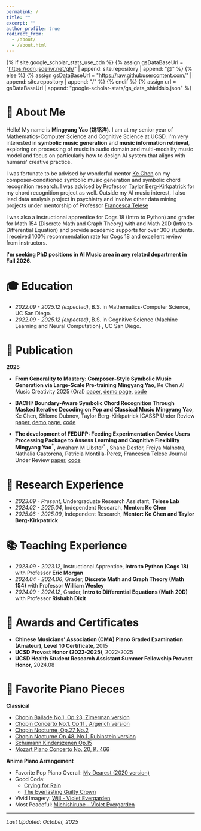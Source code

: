 ```yaml
---
permalink: /
title: ""
excerpt: ""
author_profile: true
redirect_from: 
  - /about/
  - /about.html
---
```


{% if site.google_scholar_stats_use_cdn %}
{% assign gsDataBaseUrl = "https://cdn.jsdelivr.net/gh/" | append: site.repository | append: "@" %}
{% else %}
{% assign gsDataBaseUrl = "https://raw.githubusercontent.com/" | append: site.repository | append: "/" %}
{% endif %}
{% assign url = gsDataBaseUrl | append: "google-scholar-stats/gs_data_shieldsio.json" %}

<span class='anchor' id='about-me'></span>

# 🎵 About Me  

Hello! My name is **Mingyang Yao (姚铭洋)**. I am at my senior year of Mathematics-Computer Science and Cognitive Science at UCSD. I'm very interested in **symbolic music generation** and **music information retrieval**, exploring on processing of music in audio domain and multi-modality music model and focus on particularly how to design AI system that aligns with humans' creative practice.

I was fortunate to be advised by wonderful mentor [Ke Chen](https://www.knutchen.com/) on my composer-conditioned symbolic music generation and symbolic chord recognition research. I was adviced by Professor [Taylor Berg-Kirkpatrick](https://cseweb.ucsd.edu/~tberg/) for my chord recognition project as well. Outside my AI music interest, I also lead data analysis project in psychiatry and involve other data mining projects under mentorship of Professor [Francesca Telese](https://www.teleselab.com/team-1/principal-investigator-dt3zz-2jdk9-csgbr)

I was also a instructional apprentice for Cogs 18 (Intro to Python) and grader for Math 154 (Discrete Math and Graph Theory) with and Math 20D (Intro to Differential Equation) and provide academic supports for over 300 students. I received 100% recommendation rate for Cogs 18 and excellent review from instructors.

**I'm seeking PhD positions in AI Music area in any related department in Fall 2026.**

# 🎓 Education

- *2022.09 - 2025.12 (expected)*, B.S. in Mathematics-Computer Science, UC San Diego.
- *2022.09 - 2025.12 (expected)*, B.S. in Cognitive Science (Machine Learning and Neural Computation) , UC San Diego.

# 📜 Publication

**2025**
- **From Generality to Mastery: Composer‑Style Symbolic Music Generation via Large‑Scale Pre‑training**
  **Mingyang Yao**, Ke Chen
  AI Music Creativity 2025 (Oral)
  [paper](https://arxiv.org/abs/2506.17497), [demo page](https://generality-mastery.github.io/), [code](https://github.com/AndyWeasley2004/Generality-to-Mastery)

- **BACHI: Boundary-Aware Symbolic Chord Recognition Through Masked Iterative Decoding on Pop and Classical Music**
  **Mingyang Yao**, Ke Chen, Shlomo Dubnov, Taylor Berg-Kirkpatrick
  ICASSP Under Review
  [paper](https://arxiv.org/abs/2510.06528), [demo page](https://andyweasley2004.github.io/BACHI/), [code](https://github.com/AndyWeasley2004/BACHI_Chord_Recognition)

- **The development of FEDUPP: Feeding Experimentation Device Users Processing Package to Assess Learning and Cognitive Flexibility**
  **Mingyang Yao<sup>*</sup>**, Avraham M Libster<sup>*</sup> , Shane Desfor, Freiya Malhotra, Nathalia Castorena, Patricia Montilla-Perez, Francesca Telese
  Journal Under Review 
  [paper](https://www.biorxiv.org/content/10.1101/2025.08.14.670424v1.abstract), [code](https://github.com/ftlabucsd/FED3-data)


# 💼 Research Experience

- *2023.09 - Present*, Undergraduate Research Assistant, **Telese Lab**
- *2024.02 - 2025.04*, Independent Research, **Mentor: Ke Chen**
- *2025.06 - 2025.09*, Independent Research, **Mentor: Ke Chen and Taylor Berg-Kirkpatrick**

# 📚 Teaching Experience

- *2023.09 - 2023.12*, Instructional Apprentice, **Intro to Python (Cogs 18)** with Professor **Eric Morgan**
- *2024.04 - 2024.06*, Grader, **Discrete Math and Graph Theory (Math 154)** with Professor **William Wesley**
- *2024.09 - 2024.12*, Grader, **Intro to Differential Equations (Math 20D)** with Professor **Rishabh Dixit**


# 🥇 Awards and Certificates

- **Chinese Musicians’ Association (CMA) Piano Graded Examination (Amateur), Level 10 Certificate**, 2015
- **UCSD Provost Honor (2022-2025)**, 2022-2025
- **UCSD Health Student Research Assistant Summer Fellowship Provost Honor**, 2024.08


# 🎹 Favorite Piano Pieces

**Classical**
- [Chopin Ballade No.1, Op.23, Zimerman version](https://www.youtube.com/watch?v=BSFNl4roGlI&list=RDBSFNl4roGlI&start_radio=1)
- [Chopin Concerto No.1, Op.11 , Argerich version](https://www.youtube.com/watch?v=gV_x_QY1P5c&list=RDgV_x_QY1P5c&start_radio=1)
- [Chopin Nocturne, Op.27 No.2](https://www.youtube.com/watch?v=Y7UTWYO25Y4&list=RDY7UTWYO25Y4&start_radio=1)
- [Chopin Nocturne Op.48, No.1, Rubinstein version](https://www.youtube.com/watch?v=h_vZtpjNKVE&list=RDh_vZtpjNKVE&start_radio=1)
- [Schumann Kinderszenen Op.15](https://www.youtube.com/watch?v=yibf6QNjgGU&list=RDyibf6QNjgGU&start_radio=1)
- [Mozart Piano Concerto No. 20, K. 466](https://www.youtube.com/watch?v=yM8CFR01KwQ&list=RDyM8CFR01KwQ&start_radio=1)

**Anime Piano Arrangement**
- Favorite Pop Piano Overall: [My Dearest (2020 version)](https://www.youtube.com/watch?v=lAXJPop9LaY)
- Good Coda:
  - [Crying for Rain](https://www.youtube.com/watch?v=TyjgGSTA0QQ)
  - [The Everlasting Guilty Crown](https://www.youtube.com/watch?v=ozDObIWJ4NA)
- Vivid Imagery: [Will - Violet Evergarden](https://www.youtube.com/watch?v=QJfXc0YZkT8)
- Most Peaceful: [Michishirube - Violet Evergarden](https://www.youtube.com/watch?v=Vit_RIHhDMg)

---

*Last Updated: October, 2025*